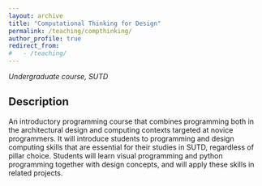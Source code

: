 ```yaml
---
layout: archive
title: "Computational Thinking for Design"
permalink: /teaching/compthinking/
author_profile: true
redirect_from: 
#   - /teaching/
---
```


*Undergraduate course, SUTD*

## Description

An introductory programming course that combines programming both in the architectural design and computing contexts targeted at novice programmers. It will introduce students to programming and design computing skills that are essential for their studies in SUTD, regardless of pillar choice. Students will learn visual programming and python programming together with design concepts, and will apply these skills in related projects.
